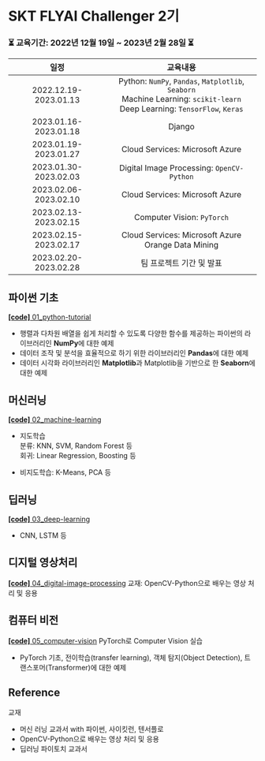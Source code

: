 # SKT FLYAI Challenger 2기
### ⏳ 교육기간: 2022년 12월 19일 ~ 2023년 2월 28일 ⏳
|일정|교육내용|
|:---:|:----:|
|2022.12.19-2023.01.13|Python: `NumPy`, `Pandas`, `Matplotlib`, `Seaborn`</br>Machine Learning: `scikit-learn`<br/>Deep Learning: `TensorFlow`, `Keras`|
|2023.01.16-2023.01.18|Django|
|2023.01.19-2023.01.27|Cloud Services: Microsoft Azure|
|2023.01.30-2023.02.03|Digital Image Processing: `OpenCV-Python`|
|2023.02.06-2023.02.10|Cloud Services: Microsoft Azure|
|2023.02.13-2023.02.15|Computer Vision: `PyTorch`|
|2023.02.15-2023.02.17|Cloud Services: Microsoft Azure</br>Orange Data Mining|
|2023.02.20-2023.02.28|팀 프로젝트 기간 및 발표|

## 파이썬 기초
[**[code]** 01_python-tutorial](https://github.com/soyeong-kim/SKT_FLYAI/tree/main/01_python-tutorial)
- 행렬과 다차원 배열을 쉽게 처리할 수 있도록 다양한 함수를 제공하는 파이썬의 라이브러리인 **NumPy**에 대한 예제
- 데이터 조작 및 분석을 효율적으로 하기 위한 라이브러리인 **Pandas**에 대한 예제
- 데이터 시각화 라이브러리인 **Matplotlib**과 Matplotlib을 기반으로 한 **Seaborn**에 대한 예제

## 머신러닝
[**[code]** 02_machine-learning](https://github.com/soyeong-kim/SKT_FLYAI/tree/main/02_machine-learning)
- 지도학습</br>
분류: KNN, SVM, Random Forest 등</br>
회귀: Linear Regression, Boosting 등

- 비지도학습: K-Means, PCA 등

## 딥러닝
[**[code]** 03_deep-learning](https://github.com/soyeong-kim/SKT_FLYAI/tree/main/03_deep-learning)
- CNN, LSTM 등

## 디지털 영상처리
[**[code]** 04_digital-image-processing]()
교재: OpenCV-Python으로 배우는 영상 처리 및 응용

## 컴퓨터 비전
[**[code]** 05_computer-vision]()
PyTorch로 Computer Vision 실습
- PyTorch 기초, 전이학습(transfer learning), 객체 탐지(Object Detection), 트랜스포머(Transformer)에 대한 예제

## Reference
교재
- 머신 러닝 교과서 with 파이썬, 사이킷런, 텐서플로
- OpenCV-Python으로 배우는 영상 처리 및 응용
- 딥러닝 파이토치 교과서
